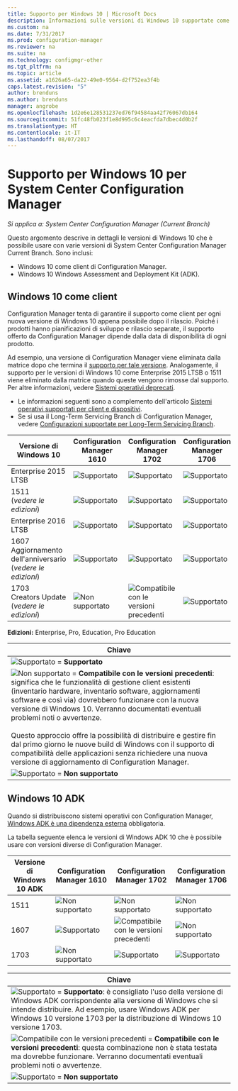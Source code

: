```yaml
---
title: Supporto per Windows 10 | Microsoft Docs
description: Informazioni sulle versioni di Windows 10 supportate come client o per OSD con System Center Configuration Manager.
ms.custom: na
ms.date: 7/31/2017
ms.prod: configuration-manager
ms.reviewer: na
ms.suite: na
ms.technology: configmgr-other
ms.tgt_pltfrm: na
ms.topic: article
ms.assetid: a1626a65-da22-49e0-9564-d2f752ea3f4b
caps.latest.revision: "5"
author: brenduns
ms.author: brenduns
manager: angrobe
ms.openlocfilehash: 1d2e6e128531237ed76f94584aa42f76067db164
ms.sourcegitcommit: 51fc48fb023f1e8d995c6c4eacfda7dbec4d0b2f
ms.translationtype: HT
ms.contentlocale: it-IT
ms.lasthandoff: 08/07/2017
---
```

# <a name="support-for-windows-10-for-system-center-configuration-manager"></a>Supporto per Windows 10 per System Center Configuration Manager  

*Si applica a: System Center Configuration Manager (Current Branch)*


 Questo argomento descrive in dettagli le versioni di Windows 10 che è possibile usare con varie versioni di System Center Configuration Manager Current Branch. Sono inclusi:
 -  Windows 10 come client di Configuration Manager.
 -  Windows 10 Windows Assessment and Deployment Kit (ADK).

## <a name="windows-10-as-a-client"></a>Windows 10 come client
Configuration Manager tenta di garantire il supporto come client per ogni nuova versione di Windows 10 appena possibile dopo il rilascio. Poiché i prodotti hanno pianificazioni di sviluppo e rilascio separate, il supporto offerto da Configuration Manager dipende dalla data di disponibilità di ogni prodotto.

Ad esempio, una versione di Configuration Manager viene eliminata dalla matrice dopo che termina il [supporto per tale versione](/sccm/core/servers/manage/current-branch-versions-supported). Analogamente, il supporto per le versioni di Windows 10 come Enterprise 2015 LTSB o 1511 viene eliminato dalla matrice quando queste vengono rimosse dal supporto. Per altre informazioni, vedere [Sistemi operativi deprecati](/sccm/core/plan-design/changes/removed-and-deprecated-features#deprecated-operating-systems).

-   Le informazioni seguenti sono a complemento dell'articolo [Sistemi operativi supportati per client e dispositivi](/sccm/core/plan-design/configs/supported-operating-systems-for-clients-and-devices).
-   Se si usa il Long-Term Servicing Branch di Configuration Manager, vedere [Configurazioni supportate per Long-Term Servicing Branch](/sccm/core/understand/supported-configurations-for-ltsb).

|Versione di Windows 10                    |Configuration Manager 1610          |    Configuration Manager 1702          |    Configuration Manager 1706 |
|---------------------|-----|-----|-----|
|Enterprise 2015 LTSB                   |![Supportato](media/green_check.png) |![Supportato](media/green_check.png) |![Supportato](media/green_check.png) |
|1511  <br />(*vedere le edizioni*)           |![Supportato](media/green_check.png) |![Supportato](media/green_check.png) |![Supportato](media/green_check.png) |
|Enterprise 2016 LTSB                   |![Supportato](media/green_check.png) |![Supportato](media/green_check.png) |![Supportato](media/green_check.png) |
|1607   <br />Aggiornamento dell'anniversario<br />(*vedere le edizioni*)   |![Supportato](media/green_check.png) |![Supportato](media/green_check.png)            |![Supportato](media/green_check.png) |
|1703   <br />Creators Update<br />(*vedere le edizioni*)      |![Non supportato](media/Red_X.png)   |![Compatibile con le versioni precedenti](media/blue_compat.png) |![Supportato](media/green_check.png) |


**Edizioni:** Enterprise, Pro, Education, Pro Education   

|Chiave|
|--|
|![Supportato](media/green_check.png) = **Supportato**  |
|![Non supportato](media/blue_compat.png)  = **Compatibile con le versioni precedenti**: significa che le funzionalità di gestione client esistenti (inventario hardware, inventario software, aggiornamenti software e così via) dovrebbero funzionare con la nuova versione di Windows 10. Verranno documentati eventuali problemi noti o avvertenze. <br><br>Questo approccio offre la possibilità di distribuire e gestire fin dal primo giorno le nuove build di Windows con il supporto di compatibilità delle applicazioni senza richiedere una nuova versione di aggiornamento di Configuration Manager. |
|![Supportato](media/Red_X.png) = **Non supportato**|


## <a name="windows-10-adk"></a>Windows 10 ADK
Quando si distribuiscono sistemi operativi con Configuration Manager, [Windows ADK è una dipendenza esterna](/sccm/osd/plan-design/infrastructure-requirements-for-operating-system-deployment) obbligatoria.

La tabella seguente elenca le versioni di Windows ADK 10 che è possibile usare con versioni diverse di Configuration Manager.

|Versione di Windows 10 ADK  |Configuration Manager 1610 |Configuration Manager 1702   |Configuration Manager 1706 |
|--------------------|-----|-----|-----|
|1511  |![Non supportato](media/Red_X.png)             |![Non supportato](media/Red_X.png)              |![Non supportato](media/Red_X.png)|
|1607  |![Supportato](media/green_check.png)           |![Compatibile con le versioni precedenti](media/blue_compat.png) |![Non supportato](media/Red_X.png)|
|1703  |![Non supportato](media/Red_X.png)             |![Supportato](media/green_check.png)            |![Supportato](media/green_check.png) |  

|Chiave|
|--|
|![Supportato](media/green_check.png) = **Supportato**: è consigliato l'uso della versione di Windows ADK corrispondente alla versione di Windows che si intende distribuire. Ad esempio, usare Windows ADK per Windows 10 versione 1703 per la distribuzione di Windows 10 versione 1703.  |
|![Compatibile con le versioni precedenti](media/blue_compat.png)  = **Compatibile con le versioni precedenti**: questa combinazione non è stata testata ma dovrebbe funzionare. Verranno documentati eventuali problemi noti o avvertenze. |
|![Supportato](media/Red_X.png) = **Non supportato**|
